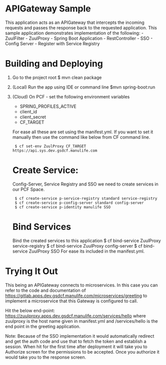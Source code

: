 # APIGateway Sample

This application acts as an APIGateway that intercepts the incoming requests and passes the response back to the requested application. This sample application 
demonstrates implementation of the following:
    - ZuulFilter
    - ZuulProxy
    - Spring Boot Application
    - RestController
    - SSO
    - Config Server
	- Register with Service Registry
	
# Building and Deploying

1) Go to the project root
$ mvn clean package

2) (Local) Run the app using IDE or command line
$mvn spring-boot:run

3) (Cloud) On PCF - set the following environment variables
	- SPRING_PROFILES_ACTIVE
	- client_id
	- client_secret
	- CF_TARGET

	For ease all these are set using the manifest.yml. If you want to set it manually then use the command like below from CF command line.

		$ cf set-env ZuulProxy CF_TARGET https://api.sys.dev.gsdcf.manulife.com
		
	Create Service:
	===============
	Config-Server, Service Registry and SSO we need to create services in our PCF Space.
	
		$ cf create-service p-service-registry standard service-registry
		$ cf create-service p-config-server standard config-server
		$ cf create-service p-identity manulife SSO
	
	Bind Services
	=============
	Bind the created services to this application
		$ cf bind-service ZuulProxy service-registry
		$ cf bind-service ZuulProxy config-server
		$ cf bind-service ZuulProxy SSO
	For ease its included in the manifest.yml.
	

# Trying It Out

This being an APIGateway connects to microservices. In this case you can refer to the code and documentation of https://gitlab.apps.dev.gsdcf.manulife.com/microservices/greeting to implement a microservice that this Gateway is configured to call.

Hit the below end-point:
https://zuulproxy.apps.dev.gsdcf.manulife.com/services/hello where zuulproxy is the host name given in manifest.yml and /services/hello is the end point in the greeting application.
 
Note: Because of the SSO implementation it would automatically redirect and get the auth code and use that to fetch the token and establish a session. When hit for the first time after deployment 
      it will take you to Authorize screen for the permissions to be accepted. Once you authorize it would take you to the response screen.

